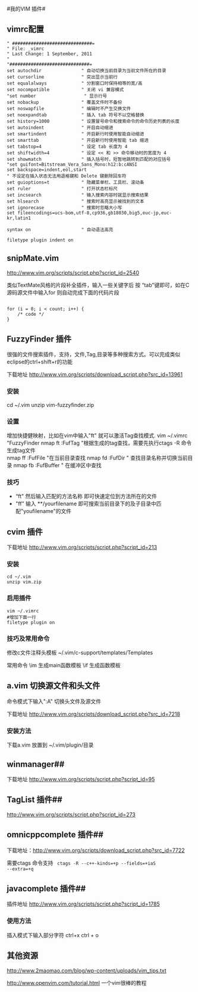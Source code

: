 #我的VIM 插件# 


## vimrc配置 ##

	" ##############################=
	" File: _vimrc
	" Last Change: 1 September, 2011
	"
	"##############################=
	set autochdir               " 自动切换当前目录为当前文件所在的目录
	set cursorline              " 突出显示当前行
	set equalalways             " 分割窗口时保持相等的宽/高
	set nocompatible            " 关闭 vi 兼容模式
	"set number                  " 显示行号
	set nobackup                " 覆盖文件时不备份
	set noswapfile              " 编辑时不产生交换文件
	set noexpandtab             " 插入 tab 符号不以空格替换
	set history=1000            " 设置冒号命令和搜索命令的命令历史列表的长度
	set autoindent              " 开启自动缩进
	set smartindent             " 开启新行时使用智能自动缩进
	set smarttab                " 开启新行时使用智能 tab 缩进
	set tabstop=4               " 设定 tab 长度为 4
	set shiftwidth=4            " 设定 << 和 >> 命令移动时的宽度为 4
	set showmatch               " 插入括号时，短暂地跳转到匹配的对应括号
	"set guifont=Bitstream_Vera_Sans_Mono:h12:b:cANSI
	set backspace=indent,eol,start
	" 不设定在插入状态无法用退格键和 Delete 键删除回车符
	set guioptions=t            " 隐藏菜单栏、工具栏、滚动条
	set ruler                   " 打开状态栏标尺
	set incsearch               " 输入搜索内容时就显示搜索结果
	set hlsearch                " 搜索时高亮显示被找到的文本
	set ignorecase              " 搜索时忽略大小写
	set fileencodings=ucs-bom,utf-8,cp936,gb18030,big5,euc-jp,euc-kr,latin1
	
	syntax on                   " 自动语法高亮
	
	filetype plugin indent on


## snipMate.vim ##

http://www.vim.org/scripts/script.php?script_id=2540

类似TextMate风格的片段补全插件，输入一些关键字后 按 “tab"键即可，如在C源码源文件中输入for<tab> 则自动完成下面的代码片段

<code>
for (i = 0; i < count; i++) {
	/* code */
}
</code>


## FuzzyFinder 插件 ##
很强的文件搜索插件，支持，文件,Tag,目录等多种搜索方式。可以完成类似eclipse的ctrl+shift+r的功能

下载地址 http://www.vim.org/scripts/download_script.php?src_id=13961

### 安装 ###

<file>
cd ~/.vim
unzip vim-fuzzyfinder.zip 
</file>

### 设置 ###

增加快捷健映射，比如在vim中输入"ft" 就可以激活Tag查找模式.
	vim ~/.vimrc
	"FuzzyFinder
	nmap ft :FufTag<cr>     "根据生成的tag查找，需要先执行ctags -R 命令生成tag文件                                                                                                                                                      
	nmap ff :FufFile<cr>        "在当前目录查找
	nmap fd :FufDir<cr>     " 查找目录名称并切换当前目录
	nmap fb :FufBuffer<cr>  " 在缓冲区中查找


### 技巧 ###

* “ft" 然后输入匹配的方法名称 即可快速定位到方法所在的文件
* "ff" 输入 **/yourfilename 即可搜索当前目录下的及子目录中匹配"youfilename"的文件

## cvim 插件 ##

下载地址 http://www.vim.org/scripts/script.php?script_id=213

### 安装 ###
	cd ~/.vim
	unzip vim.zip

### 启用插件 ###

	vim ~/.vimrc
	#增加下面一行
	filetype plugin on

### 技巧及常用命令 ###
修改c文件注释头模板
	~/.vim/c-support/templates/Templates

常用命令
	\im 生成main函数模板
	\if 生成函数模板



## a.vim 切换源文件和头文件 ##

命令模式下输入":A" 切换头文件及源文件


下载地址 http://www.vim.org/scripts/download_script.php?src_id=7218

### 安装方法 ###

下载a.vim 放置到 ~/.vim/plugin/目录
## winmanager##
下载地址 http://www.vim.org/scripts/script.php?script_id=95

## TagList 插件##
http://www.vim.org/scripts/script.php?script_id=273
## omnicppcomplete 插件##

下载地址：http://www.vim.org/scripts/download_script.php?src_id=7722


需要ctags 命令支持 
<code>
ctags -R --c++-kinds=+p --fields=+iaS  --extra=+q
</code>
## javacomplete 插件##

插件地址 http://www.vim.org/scripts/script.php?script_id=1785



### 使用方法 ###

插入模式下输入部分字符 ctrl+x ctrl + o

## 其他资源 ##

http://www.2maomao.com/blog/wp-content/uploads/vim_tips.txt 

http://www.openvim.com/tutorial.html 一个vim很棒的教程
